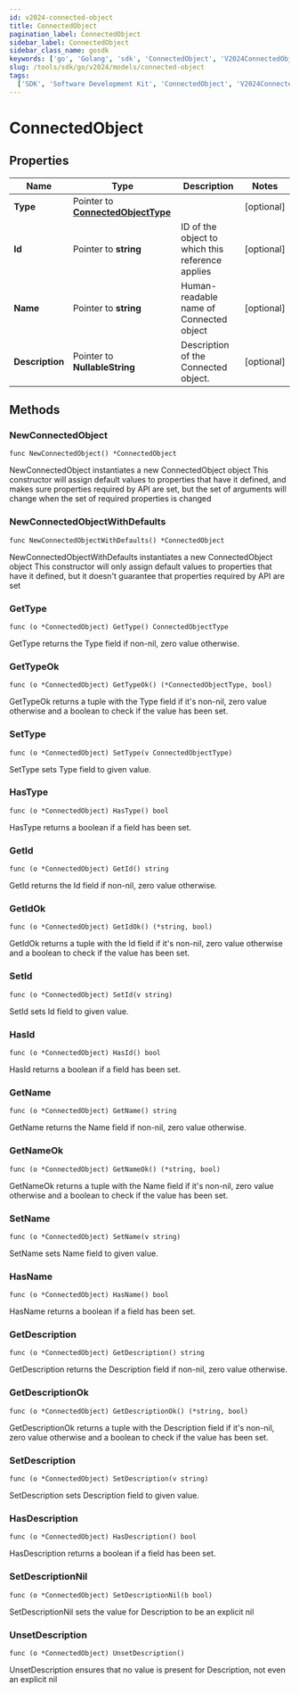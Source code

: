 ```yaml
---
id: v2024-connected-object
title: ConnectedObject
pagination_label: ConnectedObject
sidebar_label: ConnectedObject
sidebar_class_name: gosdk
keywords: ['go', 'Golang', 'sdk', 'ConnectedObject', 'V2024ConnectedObject']
slug: /tools/sdk/go/v2024/models/connected-object
tags:
  ['SDK', 'Software Development Kit', 'ConnectedObject', 'V2024ConnectedObject']
---
```


# ConnectedObject

## Properties

| Name | Type | Description | Notes |
| --- | --- | --- | --- |
| **Type** | Pointer to [**ConnectedObjectType**](connected-object-type) |  | [optional] |
| **Id** | Pointer to **string** | ID of the object to which this reference applies | [optional] |
| **Name** | Pointer to **string** | Human-readable name of Connected object | [optional] |
| **Description** | Pointer to **NullableString** | Description of the Connected object. | [optional] |

## Methods

### NewConnectedObject

`func NewConnectedObject() *ConnectedObject`

NewConnectedObject instantiates a new ConnectedObject object This constructor will assign default values to properties that have it defined, and makes sure properties required by API are set, but the set of arguments will change when the set of required properties is changed

### NewConnectedObjectWithDefaults

`func NewConnectedObjectWithDefaults() *ConnectedObject`

NewConnectedObjectWithDefaults instantiates a new ConnectedObject object This constructor will only assign default values to properties that have it defined, but it doesn't guarantee that properties required by API are set

### GetType

`func (o *ConnectedObject) GetType() ConnectedObjectType`

GetType returns the Type field if non-nil, zero value otherwise.

### GetTypeOk

`func (o *ConnectedObject) GetTypeOk() (*ConnectedObjectType, bool)`

GetTypeOk returns a tuple with the Type field if it's non-nil, zero value otherwise and a boolean to check if the value has been set.

### SetType

`func (o *ConnectedObject) SetType(v ConnectedObjectType)`

SetType sets Type field to given value.

### HasType

`func (o *ConnectedObject) HasType() bool`

HasType returns a boolean if a field has been set.

### GetId

`func (o *ConnectedObject) GetId() string`

GetId returns the Id field if non-nil, zero value otherwise.

### GetIdOk

`func (o *ConnectedObject) GetIdOk() (*string, bool)`

GetIdOk returns a tuple with the Id field if it's non-nil, zero value otherwise and a boolean to check if the value has been set.

### SetId

`func (o *ConnectedObject) SetId(v string)`

SetId sets Id field to given value.

### HasId

`func (o *ConnectedObject) HasId() bool`

HasId returns a boolean if a field has been set.

### GetName

`func (o *ConnectedObject) GetName() string`

GetName returns the Name field if non-nil, zero value otherwise.

### GetNameOk

`func (o *ConnectedObject) GetNameOk() (*string, bool)`

GetNameOk returns a tuple with the Name field if it's non-nil, zero value otherwise and a boolean to check if the value has been set.

### SetName

`func (o *ConnectedObject) SetName(v string)`

SetName sets Name field to given value.

### HasName

`func (o *ConnectedObject) HasName() bool`

HasName returns a boolean if a field has been set.

### GetDescription

`func (o *ConnectedObject) GetDescription() string`

GetDescription returns the Description field if non-nil, zero value otherwise.

### GetDescriptionOk

`func (o *ConnectedObject) GetDescriptionOk() (*string, bool)`

GetDescriptionOk returns a tuple with the Description field if it's non-nil, zero value otherwise and a boolean to check if the value has been set.

### SetDescription

`func (o *ConnectedObject) SetDescription(v string)`

SetDescription sets Description field to given value.

### HasDescription

`func (o *ConnectedObject) HasDescription() bool`

HasDescription returns a boolean if a field has been set.

### SetDescriptionNil

`func (o *ConnectedObject) SetDescriptionNil(b bool)`

SetDescriptionNil sets the value for Description to be an explicit nil

### UnsetDescription

`func (o *ConnectedObject) UnsetDescription()`

UnsetDescription ensures that no value is present for Description, not even an explicit nil
